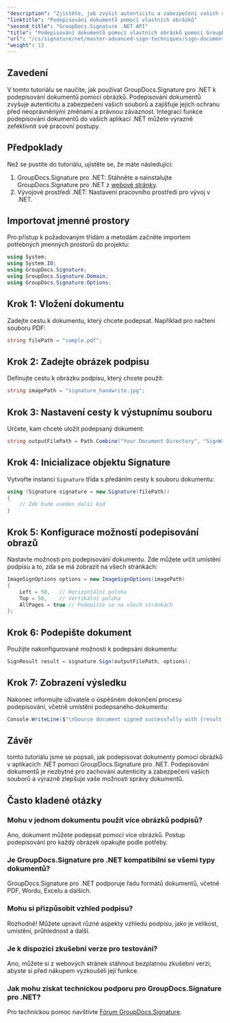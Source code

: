 ```yaml
---
"description": "Zjistěte, jak zvýšit autenticitu a zabezpečení vašich dokumentů jejich podepsáním pomocí vlastních obrázků pomocí nástroje GroupDocs.Signature pro .NET. Tento podrobný návod zahrnuje vše od načtení dokumentu."
"linktitle": "Podepisování dokumentů pomocí vlastních obrázků"
"second_title": "GroupDocs.Signature .NET API"
"title": "Podepisování dokumentů pomocí vlastních obrázků pomocí GroupDocs.Signature"
"url": "/cs/signature/net/master-advanced-sign-techniques/sign-documents-with-custom-image/"
"weight": 13
---
```


## Zavedení

V tomto tutoriálu se naučíte, jak používat GroupDocs.Signature pro .NET k podepisování dokumentů pomocí obrázků. Podepisování dokumentů zvyšuje autenticitu a zabezpečení vašich souborů a zajišťuje jejich ochranu před neoprávněnými změnami a právnou závaznost. Integrací funkce podepisování dokumentů do vašich aplikací .NET můžete výrazně zefektivnit své pracovní postupy.

## Předpoklady

Než se pustíte do tutoriálu, ujistěte se, že máte následující:

1. GroupDocs.Signature pro .NET: Stáhněte a nainstalujte GroupDocs.Signature pro .NET z [webové stránky](https://releases.groupdocs.com/signature/net/).
2. Vývojové prostředí .NET: Nastavení pracovního prostředí pro vývoj v .NET.

## Importovat jmenné prostory

Pro přístup k požadovaným třídám a metodám začněte importem potřebných jmenných prostorů do projektu:

```csharp
using System;
using System.IO;
using GroupDocs.Signature;
using GroupDocs.Signature.Domain;
using GroupDocs.Signature.Options;
```

## Krok 1: Vložení dokumentu

Zadejte cestu k dokumentu, který chcete podepsat. Například pro načtení souboru PDF:

```csharp
string filePath = "sample.pdf";
```

## Krok 2: Zadejte obrázek podpisu

Definujte cestu k obrázku podpisu, který chcete použít:

```csharp
string imagePath = "signature_handwrite.jpg";
```

## Krok 3: Nastavení cesty k výstupnímu souboru

Určete, kam chcete uložit podepsaný dokument:

```csharp
string outputFilePath = Path.Combine("Your Document Directory", "SignWithImage", "SignedDocument.pdf");
```

## Krok 4: Inicializace objektu Signature

Vytvořte instanci `Signature` třída s předáním cesty k souboru dokumentu:

```csharp
using (Signature signature = new Signature(filePath))
{
    // Zde bude uveden další kód
}
```

## Krok 5: Konfigurace možností podepisování obrazů

Nastavte možnosti pro podepisování dokumentu. Zde můžete určit umístění podpisu a to, zda se má zobrazit na všech stránkách:

```csharp
ImageSignOptions options = new ImageSignOptions(imagePath)
{
    Left = 50,   // Horizontální poloha
    Top = 50,    // Vertikální poloha
    AllPages = true // Podepište se na všech stránkách
};
```

## Krok 6: Podepište dokument

Použijte nakonfigurované možnosti k podepsání dokumentu:

```csharp
SignResult result = signature.Sign(outputFilePath, options);
```

## Krok 7: Zobrazení výsledku

Nakonec informujte uživatele o úspěšném dokončení procesu podepisování, včetně umístění podepsaného dokumentu:

```csharp
Console.WriteLine($"\nSource document signed successfully with {result.Succeeded.Count} signature(s).\nFile saved at {outputFilePath}.");
```

## Závěr

tomto tutoriálu jsme se popsali, jak podepisovat dokumenty pomocí obrázků v aplikacích .NET pomocí GroupDocs.Signature pro .NET. Podepisování dokumentů je nezbytné pro zachování autenticity a zabezpečení vašich souborů a výrazně zlepšuje vaše možnosti správy dokumentů.

## Často kladené otázky

### Mohu v jednom dokumentu použít více obrázků podpisů?

Ano, dokument můžete podepsat pomocí více obrázků. Postup podepisování pro každý obrázek opakujte podle potřeby.

### Je GroupDocs.Signature pro .NET kompatibilní se všemi typy dokumentů?

GroupDocs.Signature pro .NET podporuje řadu formátů dokumentů, včetně PDF, Wordu, Excelu a dalších.

### Mohu si přizpůsobit vzhled podpisu?

Rozhodně! Můžete upravit různé aspekty vzhledu podpisu, jako je velikost, umístění, průhlednost a další.

### Je k dispozici zkušební verze pro testování?

Ano, můžete si z webových stránek stáhnout bezplatnou zkušební verzi, abyste si před nákupem vyzkoušeli její funkce.

### Jak mohu získat technickou podporu pro GroupDocs.Signature pro .NET?

Pro technickou pomoc navštivte [Fórum GroupDocs.Signature](https://forum.groupdocs.com/c/signature/13).